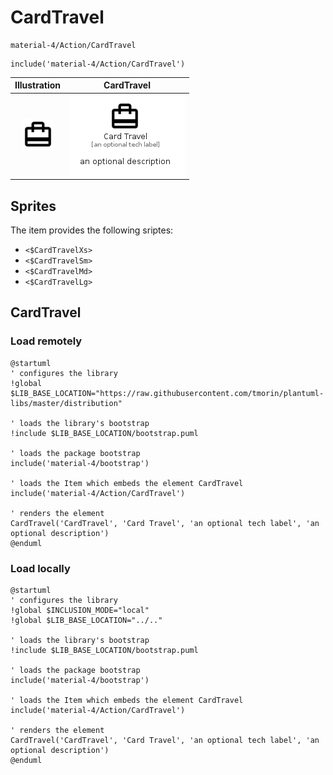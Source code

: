 # CardTravel


```text
material-4/Action/CardTravel
```

```text
include('material-4/Action/CardTravel')
```



| Illustration | CardTravel |
| :---: | :---: |
| ![illustration for Illustration](../../material-4/Action/CardTravel.png) | ![illustration for CardTravel](../../material-4/Action/CardTravel.Local.png) |



## Sprites
The item provides the following sriptes:

- `<$CardTravelXs>`
- `<$CardTravelSm>`
- `<$CardTravelMd>`
- `<$CardTravelLg>`





## CardTravel

### Load remotely
```plantuml
@startuml
' configures the library
!global $LIB_BASE_LOCATION="https://raw.githubusercontent.com/tmorin/plantuml-libs/master/distribution"

' loads the library's bootstrap
!include $LIB_BASE_LOCATION/bootstrap.puml

' loads the package bootstrap
include('material-4/bootstrap')

' loads the Item which embeds the element CardTravel
include('material-4/Action/CardTravel')

' renders the element
CardTravel('CardTravel', 'Card Travel', 'an optional tech label', 'an optional description')
@enduml
```

### Load locally
```plantuml
@startuml
' configures the library
!global $INCLUSION_MODE="local"
!global $LIB_BASE_LOCATION="../.."

' loads the library's bootstrap
!include $LIB_BASE_LOCATION/bootstrap.puml

' loads the package bootstrap
include('material-4/bootstrap')

' loads the Item which embeds the element CardTravel
include('material-4/Action/CardTravel')

' renders the element
CardTravel('CardTravel', 'Card Travel', 'an optional tech label', 'an optional description')
@enduml
```

